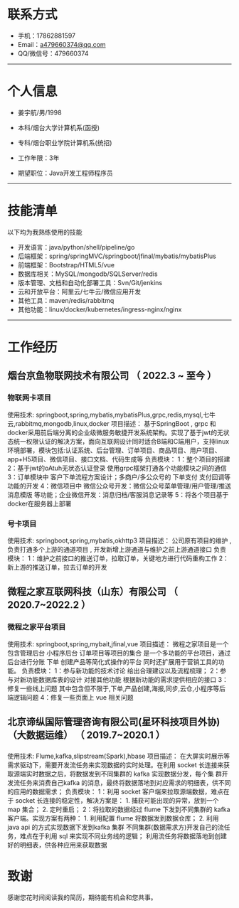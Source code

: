 # 联系方式

- 手机：17862881597 
- Email：a479660374@qq.com 
- QQ/微信号：479660374

---

# 个人信息

 - 姜宇航/男/1998 
 - 本科/烟台大学计算机系(函授)
 - 专科/烟台职业学院计算机系(统招) 
 - 工作年限：3年

 - 期望职位：Java开发工程师程序员

---

# 技能清单

以下均为我熟练使用的技能

- 开发语言：java/python/shell/pipeline/go
- 后端框架：spring/springMVC/springboot/jfinal/mybatis/mybatisPlus
- 前端框架：Bootstrap/HTML5/vue
- 数据库相关：MySQL/mongodb/SQLServer/redis
- 版本管理、文档和自动化部署工具：Svn/Git/jenkins
- 云和开放平台：阿里云/七牛云/微信应用开发
- 其他工具：maven/redis/rabbitmq
- 其他功能：linux/docker/kubernetes/ingress-nginx/nginx

---


# 工作经历


## 烟台京鱼物联网技术有限公司 （ 2022.3 ~ 至今 ）

### 物联网卡项目
使用技术:
  springboot,spring,mybatis,mybatisPlus,grpc,redis,mysql,七牛云,rabbitmq,mongodb,linux,docker
项目描述：
  基于SpringBoot , grpc 和 docker采用前后端分离的企业级微服务敏捷开发系统架构。实现了基于jwt的无状态统一权限认证的解决方案，面向互联网设计同时适合B端和C端用户，支持linux环境部署，模块包括:认证系统、后台管理、订单项目、商品项目、用户项目、app+H5项目、微信项目、接口文档、代码生成等
负责模块：
    1：整个项目的搭建
    2：基于jwt的oAtuh无状态认证登录 使用grpc框架打通各个功能模块之间的通信
    3：订单模块中 客户下单流程方案设计；多商户/多公众号的 下单支付 支付回调等功能的开发
    4：微信项目中 微信公众号开发：微信公众号菜单管理/用户管理/推送消息模版 等功能；企业微信开发：消息归档/客服消息记录等
    5：将各个项目基于docker在服务器上部署


### 号卡项目 
使用技术:
  springboot,spring,mybatis,okhttp3
项目描述：
  公司原有项目的维护 , 负责打通多个上游的通道项目 , 开发新增上游通道与维护之前上游通道接口
负责模块：
    1：维护之前接口的推送订单，拉取订单，关键地方进行代码重构工作
    2：新上游的推送订单，拉去订单的开发


 
## 微程之家互联网科技（山东）有限公司 （ 2020.7~2022.2 ）

### 微程之家平台项目
使用技术:
  springboot,spring,mybait,jfinal,vue 
项目描述：
  微程之家项目是一个包含管理后台 小程序后台 订单项目等项目的集合 是一个多功能的平台项目，通过后台进行分账 下单 创建产品等简化式操作的平台 同时还扩展用于营销工具的功能。
负责模块：
  1：参与新功能的技术讨论 给出合理建议以及流程梳理；
  2：参与对新功能数据库表的设计 对接其他功能 根据新功能的需求提供相应的接口
  3：修复一些线上问题 其中包含但不限于,下单,产品创建,海报,同步,云仓,小程序等后端逻辑问题
  4：修复一些页面上 vue 相关问题



## 北京谛纵国际管理咨询有限公司(星环科技项目外协) （大数据运维） （ 2019.7~2020.1 ）

### 
使用技术:
  Flume,kafka,slipstream(Spark),hbase
项目描述：
  在大屏实时展示等需求驱动下，需要开发流任务来实现数据的实时处理。在利用 socket 长连接来获取源端实时数据之后，将数据发到不同集群的 kafka 实现数据分发，每个集 群开发流任务来消费自己kafka 的消息，最终将数据落地到对应需求的明细表，供不同 的应用的数据需求；
负责模块：
  1：利用 socket 客户端来拉取源端数据，难点在于 socket 长连接的稳定性，解决方案是：
    1.	捕获可能出现的异常，放到一个 map 集合；
    2.	定时重启；
  2：将拉取的数据经过 flume 下发到不同集群的 kafka 客户端。实现方案有两种：
    1.	利用配置 flume 将数据发到数据仓库；
    2.	利用 java api 的方式实现数据下发到kafka 集群
  不同集群(数据需求方)开发自己的流任务，难点在于利用 sql 来实现不同业务线的逻辑； 利用流任务将数据落地到创建好的明细表，供各种应用来获取数据


# 致谢
感谢您花时间阅读我的简历，期待能有机会和您共事。
